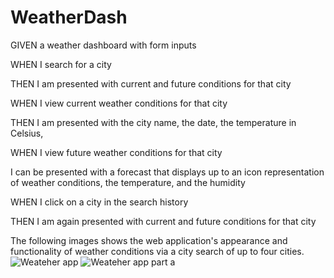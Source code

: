 # WeatherDash

GIVEN a weather dashboard with form inputs

WHEN I search for a city

THEN I am presented with current and future conditions for that city 

WHEN I view current weather conditions for that city

THEN I am presented with the city name, the date, the temperature in Celsius, 

WHEN I view future weather conditions for that city

I can be presented with a forecast that displays up to an icon representation of weather conditions, the temperature, and the humidity

WHEN I click on a city in the search history

THEN I am again presented with current and future conditions for that city

The following images shows the web application's appearance and functionality of weather conditions via a city search of up to four cities. 
![Weateher app](https://user-images.githubusercontent.com/65749636/103632197-cfcb5f80-4ef8-11eb-8baf-1b72ab88bdc9.PNG)
![Weateher app part a](https://user-images.githubusercontent.com/65749636/103632207-d35ee680-4ef8-11eb-80f2-30e785f39d42.PNG)



